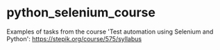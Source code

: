 # python_selenium_course
Examples of tasks from the course 'Test automation using Selenium and Python': https://stepik.org/course/575/syllabus
